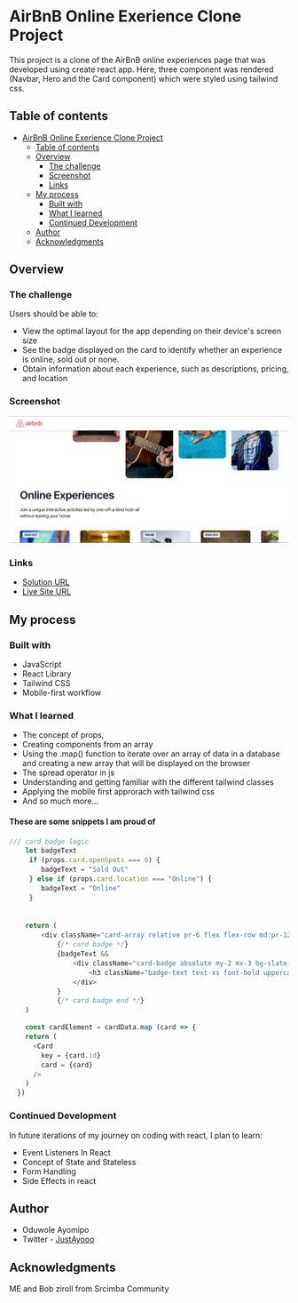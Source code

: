 # AirBnB Online Exerience Clone Project

This project is a clone of the AirBnB online experiences page that was developed using create react app. Here, three component was rendered (Navbar, Hero and the Card component) which were styled using tailwind css.

## Table of contents

- [AirBnB Online Exerience Clone Project](#airbnb-online-exerience-clone-project)
  - [Table of contents](#table-of-contents)
  - [Overview](#overview)
    - [The challenge](#the-challenge)
    - [Screenshot](#screenshot)
    - [Links](#links)
  - [My process](#my-process)
    - [Built with](#built-with)
    - [What I learned](#what-i-learned)
    - [Continued Development](#continued-development)
  - [Author](#author)
  - [Acknowledgments](#acknowledgments)


## Overview

### The challenge

Users should be able to:

- View the optimal layout for the app depending on their device's screen size
- See the badge displayed on the card to identify whether an experience is online, sold out or none.
- Obtain information about each experience, such as descriptions, pricing, and location

### Screenshot

![](https://github.com/oduwole-ayomipo/AirBnB-clone/blob/main/airbnbclone.png)


### Links

- [Solution URL](https://github.com/oduwole-ayomipo/airbnb-clone)
- [Live Site URL](https://airbnbclone.netlify.app/)

## My process

### Built with

- JavaScript
- React Library
- Tailwind CSS
- Mobile-first workflow


### What I learned

- The concept of props, 
- Creating components from an array
- Using the .map() function to iterate over an array of data in a database and creating a new array that will be displayed on the browser
- The spread operator in js
- Understanding and getting familiar with the different tailwind classes
- Applying the mobile first approrach with tailwind css
- And so much more...


#### These are some snippets I am proud of


```js
/// card badge logic
    let badgeText 
     if (props.card.openSpots === 0) {
        badgeText = "Sold Out"
     } else if (props.card.location === "Online") {
        badgeText = "Online"
     }
    

    return (
        <div className="card-array relative pr-6 flex flex-row md:pr-12 ">
            {/* card badge */}
            {badgeText &&
                <div className="card-badge absolute my-2 mx-3 bg-slate-200 py-1 px-2 rounded">
                    <h3 className="badge-text text-xs font-bold uppercase">{badgeText}</h3> 
                </div>
            }
            {/* card badge end */}
    )
```

```js
    const cardElement = cardData.map (card => {
    return (
      <Card 
        key = {card.id}
        card = {card}
      />
    )   
  })
```

### Continued Development

In future iterations of my journey on coding with react, I plan to learn:

- Event Listeners In React
- Concept of State and Stateless
- Form Handling
- Side Effects in react

## Author

- Oduwole Ayomipo
- Twitter - [JustAyooo](https://www.twitter.com/ayooo.eth)


## Acknowledgments
ME and Bob ziroll from Srcimba Community
